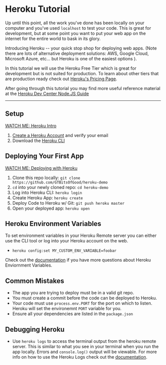 # Heroku Tutorial

Up until this point, all the work you've done has been locally on your computer and you've used `localhost` to test your code. This is great for development, but at some point you want to put your web app on the internet for the entire world to bask in its glory. 

Introducing Heroku -- your quick stop shop for deploying web apps. (Note there are lots of alternative deployment solutions: AWS, Google Cloud, Microsoft Azure, etc... but Heroku is one of the easiest options ).

In this tutorial we will use the Heroku Free Tier which is great for development but is not suited for production. To learn about other tiers that are production ready check out [Heroku's Pricing Page](https://www.heroku.com/pricing).

After going through this tutorial you may find more useful reference material at the [Heroku Dev Center Node.JS Guide](https://devcenter.heroku.com/categories/nodejs-support)

----

## Setup

[WATCH ME: Heroku Intro](https://youtu.be/U8HoWHf2f7Y)

1. [Create a Heroku Account](https://signup.heroku.com) and verify your email
2. Download the [Heroku CLI](https://devcenter.heroku.com/articles/heroku-cli)

## Deploying Your First App

[WATCH ME: Deploying with Heroku](https://youtu.be/lV8ipZpRCTI)

1. Clone this repo locally: `git clone https://github.com/GTBitsOfGood/heroku-demo`
2. `cd` into your newly cloned repo: `cd heroku-demo`
3. Log into Heroku CLI: `heroku login`
4. Create Heroku App: `heroku create`
5. Deploy Code to Heroku w/ Git: `git push heroku master`
6. Open your deployed app: `heroku open`

## Heroku Environment Variables
To set environment variables in your Heroku Remote server you can either use the CLI tool or log into your Heroku account on the web.

- `heroku config:set MY_CUSTOM_ENV_VARIABLE=foobar`

Check out the [documentation](https://devcenter.heroku.com/articles/nodejs-support#environment-variables) if you have more questions about Heroku Enviornment Variables.

## Common Mistakes

- The app you are trying to deploy must be in a valid git repo.
- You must create a commit before the code can be deployed to Heroku.
- Your code must use `process.env.PORT` for the port on which to listen. Heroku will set the environemnt `PORT` variable for you.
- Ensure all your dependencies are listed in the `package.json`

## Debugging Heroku

- Use `heroku logs` to access the terminal output from the heroku remote server. This is similar to what you see in your terminal when you run the app locally. Errors and `console.log()` output will be viewable. For more info on how to use the Heroku Logs check out the [documentation](https://devcenter.heroku.com/articles/logging).



